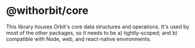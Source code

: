 # @withorbit/core

This library houses Orbit's core data structures and operations. It's used by most of the other packages, so it needs to be a) tightly-scoped; and b) compatible with Node, web, and react-native environments.
